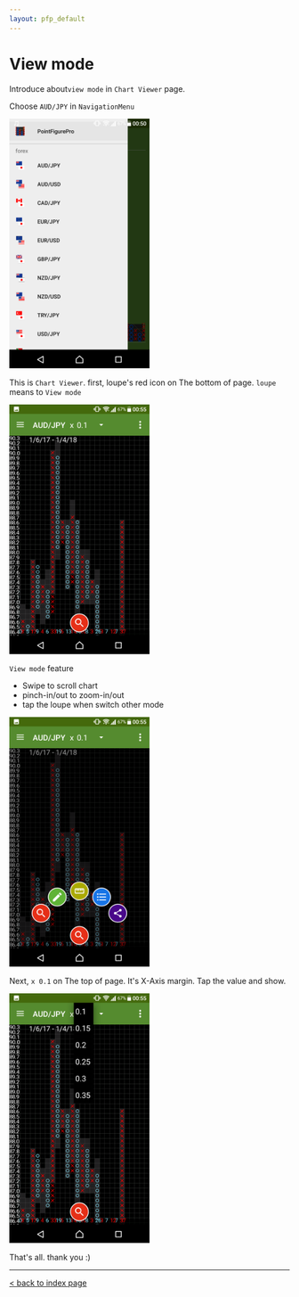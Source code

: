 ```yaml
---
layout: pfp_default
---
```


# [](#title)View mode
Introduce about`view mode` in `Chart Viewer` page.

Choose `AUD/JPY` in `NavigationMenu`

[<img src="../assets/images/1main2.png" width="50%">](../assets/images/1main3.png)

This is `Chart Viewer`.
first, loupe's red icon on The bottom of page.
`loupe` means to `View mode`

[<img src="../assets/images/2view1main1.png" width="50%">](../assets/images/2view1main1.png)

`View mode` feature
- Swipe to scroll chart
- pinch-in/out to zoom-in/out
- tap the loupe when switch other mode

[<img src="../assets/images/2view1main2.png" width="50%">](../assets/images/2view1main2.png)


Next, `x 0.1` on The top of page.
It's X-Axis margin.
Tap the value and show.

[<img src="../assets/images/2view1main3.png" width="50%">](../assets/images/2view1main3.png)


That's all. thank you :)

* * *
[ < back to index page](index)